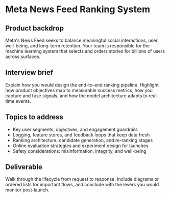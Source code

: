 # Meta News Feed Ranking System

## Product backdrop
Meta's News Feed seeks to balance meaningful social interactions, user well-being, and long-term retention. Your team is responsible for the machine learning system that selects and orders stories for billions of users across surfaces.

## Interview brief
Explain how you would design the end-to-end ranking pipeline. Highlight how product objectives map to measurable success metrics, how you capture and fuse signals, and how the model architecture adapts to real-time events.

## Topics to address
- Key user segments, objectives, and engagement guardrails
- Logging, feature stores, and feedback loops that keep data fresh
- Ranking architecture, candidate generation, and re-ranking stages
- Online evaluation strategies and experiment design for launches
- Safety considerations: misinformation, integrity, and well-being

## Deliverable
Walk through the lifecycle from request to response. Include diagrams or ordered lists for important flows, and conclude with the levers you would monitor post-launch.
